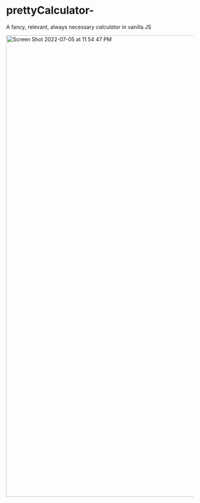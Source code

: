 # prettyCalculator-
A fancy, relevant, always necessary  *calculator* in vanilla JS 

<img width="1236" alt="Screen Shot 2022-07-05 at 11 54 47 PM" src="https://user-images.githubusercontent.com/98899869/177473018-290cab90-3d89-47e1-87b9-dbcebf2e9bb8.png">
